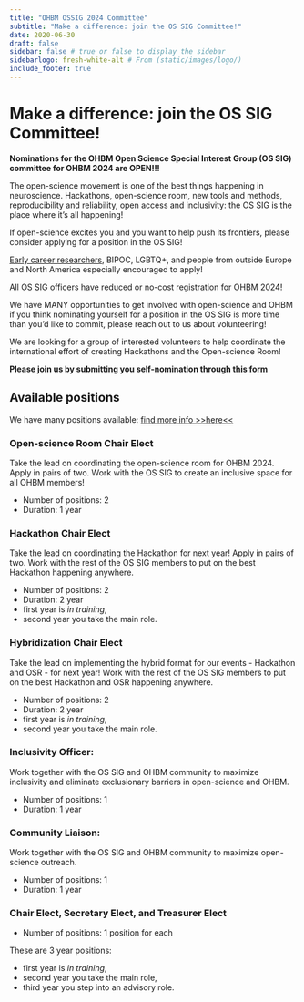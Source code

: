 ```yaml
---
title: "OHBM OSSIG 2024 Committee"
subtitle: "Make a difference: join the OS SIG Committee!"
date: 2020-06-30
draft: false
sidebar: false # true or false to display the sidebar
sidebarlogo: fresh-white-alt # From (static/images/logo/)
include_footer: true
---
```


# Make a difference: join the OS SIG Committee!

**Nominations for the OHBM Open Science Special Interest Group (OS SIG) committee for OHBM 2024 are OPEN!!!**

The open-science movement is one of the best things happening in neuroscience. Hackathons, open-science room, new tools and methods, reproducibility and reliability, open access and inclusivity: the OS SIG is the place where it’s all happening!

If open-science excites you and you want to help push its frontiers, please consider applying for a position in the OS SIG! 

[Early career researchers](https://www.ohbmtrainees.com/), BIPOC, LGBTQ+, and people from outside Europe and North America especially encouraged to apply! 

All OS SIG officers have reduced or no-cost registration for OHBM 2024!

We have MANY opportunities to get involved with open-science and OHBM if you think nominating yourself for a position in the OS SIG is more time than you’d like to commit, please reach out to us about volunteering!

We are looking for a group of interested volunteers to help coordinate the international effort of creating Hackathons and the Open-science Room! 

**Please join us by submitting you self-nomination through [this form](https://forms.office.com/r/ZRkiKYAxaz)**



## Available positions

We have many positions available: [find more info >>here<<](https://drive.google.com/file/d/1K28OMP8lEyjiZF46_nFAtSt4TkrzzyXd/view?usp=sharing)
### Open-science Room Chair Elect

Take the lead on coordinating the open-science room for OHBM 2024. Apply in pairs of two. Work with the OS SIG to create an inclusive space for all OHBM members! 

- Number of positions: 2
- Duration: 1 year

### Hackathon Chair Elect

Take the lead on coordinating the Hackathon for next year! Apply in pairs of two. Work with the rest of the OS SIG members to put on the best Hackathon happening anywhere.

- Number of positions: 2
- Duration: 2 year
- first year is *in training*, 
- second year you take the main role.

### Hybridization Chair Elect

Take the lead on implementing the hybrid format for our events - Hackathon and OSR - for next year! Work with the rest of the OS SIG members to put on the best Hackathon and OSR happening anywhere.

- Number of positions: 2
- Duration: 2 year
- first year is *in training*, 
- second year you take the main role.

### Inclusivity Officer: 

Work together with the OS SIG and OHBM community to maximize inclusivity and eliminate exclusionary barriers in open-science and OHBM.

- Number of positions: 1
- Duration: 1 year

### Community Liaison: 

Work together with the OS SIG and OHBM community to maximize open-science outreach.

- Number of positions: 1
- Duration: 1 year

### Chair Elect, Secretary Elect, and Treasurer Elect 

- Number of positions: 1 position for each

These are 3 year positions:
- first year is *in training*, 
- second year you take the main role, 
- third year you step into an advisory role. 
